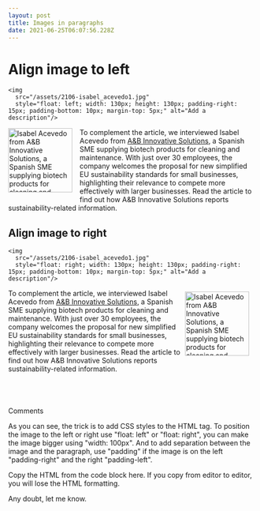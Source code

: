 ```yaml
---
layout: post
title: Images in paragraphs
date: 2021-06-25T06:07:56.228Z
---
```

# **Align image to left**

```
<img 
  src="/assets/2106-isabel_acevedo1.jpg" 
  style="float: left; width: 130px; height: 130px; padding-right: 15px; padding-bottom: 10px; margin-top: 5px;" alt="Add a description"/>
```

<img src="https://ab-innovativesolutions.com/wp-content/uploads/sites/5/2020/10/i-acevedo.jpg" style="float: left;width: 130px;height: 130px;padding-right: 15px; padding-bottom: 10px; " alt="Isabel Acevedo from A&amp;B Innovative Solutions, a Spanish SME supplying biotech products for cleaning and maintenance" title="Isabel Acevedo from A&amp;B Innovative Solutions, a Spanish SME supplying biotech products for cleaning and maintenance"/> To complement the article, we interviewed Isabel Acevedo from [A&B Innovative Solutions](https://ab-innovativesolutions.com/en/), a Spanish SME supplying biotech products for cleaning and maintenance. With just over 30 employees, the company welcomes the proposal for new simplified EU sustainability standards for small businesses, highlighting their relevance to compete more effectively with larger businesses. Read the article to find out how A&B Innovative Solutions reports sustainability-related information.

## Align image to right

```
<img 
  src="/assets/2106-isabel_acevedo1.jpg" 
  style="float: right; width: 130px; height: 130px; padding-right: 15px; padding-bottom: 10px; margin-top: 5px;" alt="Add a description"/>
```

<img src="https://ab-innovativesolutions.com/wp-content/uploads/sites/5/2020/10/i-acevedo.jpg" style="float: right;width: 130px;height: 130px;padding-right: 15px; padding-bottom: 10px; margin-top: 5px;" alt="Isabel Acevedo from A&amp;B Innovative Solutions, a Spanish SME supplying biotech products for cleaning and maintenance" title="Isabel Acevedo from A&amp;B Innovative Solutions, a Spanish SME supplying biotech products for cleaning and maintenance" /> To complement the article, we interviewed Isabel Acevedo from [A&B Innovative Solutions](https://ab-innovativesolutions.com/en/), a Spanish SME supplying biotech products for cleaning and maintenance. With just over 30 employees, the company welcomes the proposal for new simplified EU sustainability standards for small businesses, highlighting their relevance to compete more effectively with larger businesses. Read the article to find out how A&B Innovative Solutions reports sustainability-related information.\
\
\
\
\
Comments

As you can see, the trick is to add CSS styles to the HTML tag. To position the image to the left or right use "float: left" or "float: right", you can make the image bigger using "width: 100px". And to add separation between the image and the paragraph, use "padding" if the image is on the left "padding-right" and the right "padding-left".

Copy the HTML from the code block here. If you copy from editor to editor, you will lose the HTML formatting.

Any doubt, let me know.